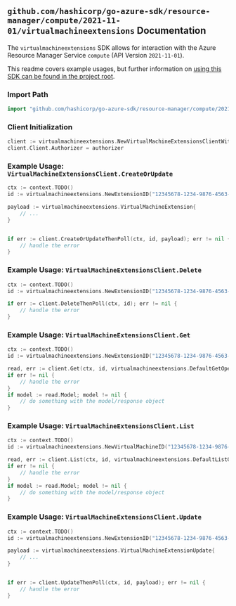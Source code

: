 
## `github.com/hashicorp/go-azure-sdk/resource-manager/compute/2021-11-01/virtualmachineextensions` Documentation

The `virtualmachineextensions` SDK allows for interaction with the Azure Resource Manager Service `compute` (API Version `2021-11-01`).

This readme covers example usages, but further information on [using this SDK can be found in the project root](https://github.com/hashicorp/go-azure-sdk/tree/main/docs).

### Import Path

```go
import "github.com/hashicorp/go-azure-sdk/resource-manager/compute/2021-11-01/virtualmachineextensions"
```


### Client Initialization

```go
client := virtualmachineextensions.NewVirtualMachineExtensionsClientWithBaseURI("https://management.azure.com")
client.Client.Authorizer = authorizer
```


### Example Usage: `VirtualMachineExtensionsClient.CreateOrUpdate`

```go
ctx := context.TODO()
id := virtualmachineextensions.NewExtensionID("12345678-1234-9876-4563-123456789012", "example-resource-group", "virtualMachineValue", "vmExtensionValue")

payload := virtualmachineextensions.VirtualMachineExtension{
	// ...
}


if err := client.CreateOrUpdateThenPoll(ctx, id, payload); err != nil {
	// handle the error
}
```


### Example Usage: `VirtualMachineExtensionsClient.Delete`

```go
ctx := context.TODO()
id := virtualmachineextensions.NewExtensionID("12345678-1234-9876-4563-123456789012", "example-resource-group", "virtualMachineValue", "vmExtensionValue")

if err := client.DeleteThenPoll(ctx, id); err != nil {
	// handle the error
}
```


### Example Usage: `VirtualMachineExtensionsClient.Get`

```go
ctx := context.TODO()
id := virtualmachineextensions.NewExtensionID("12345678-1234-9876-4563-123456789012", "example-resource-group", "virtualMachineValue", "vmExtensionValue")

read, err := client.Get(ctx, id, virtualmachineextensions.DefaultGetOperationOptions())
if err != nil {
	// handle the error
}
if model := read.Model; model != nil {
	// do something with the model/response object
}
```


### Example Usage: `VirtualMachineExtensionsClient.List`

```go
ctx := context.TODO()
id := virtualmachineextensions.NewVirtualMachineID("12345678-1234-9876-4563-123456789012", "example-resource-group", "virtualMachineValue")

read, err := client.List(ctx, id, virtualmachineextensions.DefaultListOperationOptions())
if err != nil {
	// handle the error
}
if model := read.Model; model != nil {
	// do something with the model/response object
}
```


### Example Usage: `VirtualMachineExtensionsClient.Update`

```go
ctx := context.TODO()
id := virtualmachineextensions.NewExtensionID("12345678-1234-9876-4563-123456789012", "example-resource-group", "virtualMachineValue", "vmExtensionValue")

payload := virtualmachineextensions.VirtualMachineExtensionUpdate{
	// ...
}


if err := client.UpdateThenPoll(ctx, id, payload); err != nil {
	// handle the error
}
```
